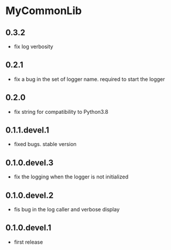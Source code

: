 # MyCommonLib

## 0.3.2

- fix log verbosity

## 0.2.1

- fix a bug in the set of logger name. required to start the logger

## 0.2.0

- fix string for compatibility to Python3.8

## 0.1.1.devel.1

- fixed bugs. stable version

## 0.1.0.devel.3

- fix the logging when the logger is not initialized

## 0.1.0.devel.2

- fis bug in the log caller and verbose display

## 0.1.0.devel.1

- first release